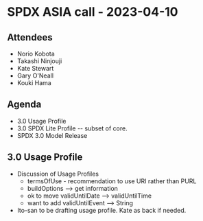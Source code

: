 # SPDX ASIA call - 2023-04-10

## Attendees
* Norio Kobota
* Takashi Ninjouji
* Kate Stewart 
* Gary O'Neall
* Kouki Hama

## Agenda
* 3.0 Usage Profile
* 3.0 SPDX Lite Profile -- subset of core.
* SPDX 3.0 Model Release

## 3.0 Usage Profile
* Discussion of Usage Profiles
   * termsOfUse - recommendation to use URI rather than PURL
   * buildOptions -->  get information
   * ok to move validUntilDate --> validUntilTime
   * want to add validUntilEvent --> String
* Ito-san to be drafting usage profile.   Kate as back if needed. 
